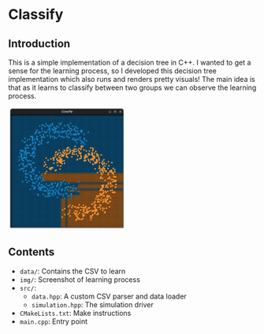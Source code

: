 # Classify

## Introduction

This is a simple implementation of a decision tree in C++. I wanted to get a sense for the learning process, so I developed this decision tree implementation which also runs and renders pretty visuals! The main idea is that as it learns to classify between two groups we can observe the learning process.

<img src="https://raw.githubusercontent.com/walkerjameschris/classify/refs/heads/main/img/learn.png" height="250" />

## Contents

- `data/`: Contains the CSV to learn
- `img/`: Screenshot of learning process
- `src/`:
    - `data.hpp`: A custom CSV parser and data loader
    - `simulation.hpp`: The simulation driver
- `CMakeLists.txt`: Make instructions
- `main.cpp`: Entry point
